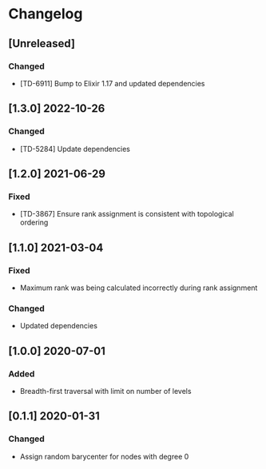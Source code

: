 # Changelog

## [Unreleased]

### Changed

- [TD-6911] Bump to Elixir 1.17 and updated dependencies

## [1.3.0] 2022-10-26

### Changed

- [TD-5284] Update dependencies

## [1.2.0] 2021-06-29

### Fixed

- [TD-3867] Ensure rank assignment is consistent with topological ordering

## [1.1.0] 2021-03-04

### Fixed

- Maximum rank was being calculated incorrectly during rank assignment

### Changed

- Updated dependencies

## [1.0.0] 2020-07-01

### Added

- Breadth-first traversal with limit on number of levels

## [0.1.1] 2020-01-31

### Changed

- Assign random barycenter for nodes with degree 0
